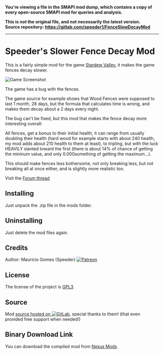 **You're viewing a file in the SMAPI mod dump, which contains a copy of every open-source SMAPI mod
for queries and analysis.**

**This is _not_ the original file, and not necessarily the latest version.**  
**Source repository: https://gitlab.com/speeder1/FenceSlowDecayMod**

----

Speeder's Slower Fence Decay Mod
================================
 
This is a fairly simple mod for the game [Stardew Valley](http://stardewvalley.net/), it makes the game fences decay slower.

![Game Screenshot](screenshot.png)

The game has a bug with the fences.

The game source for example shows that Wood Fences were supposed to last 1 month, 28 days, but the formula that calculates time is wrong, and makes them decay about a 2 days every night.

The bug can't be fixed, but this mod that makes the fence decay more interesting overall:

All fences, get a bonus to their initial health, it can range from usually doubling their health (hard wood for example starts with about 240 health, my mod adds about 210 health to them at least), to tripling, but with the luck HEAVILY slanted toward the first (there is about 14% of chance of getting the mininum value, and only 0.000something of getting the maximum...).

This should make fences less bothersome, not only breaking less, but not breaking all at once either, and is slightly more realistic too.

Visit the [Forum thread](http://community.playstarbound.com/threads/smapi-slower-fence-decay.110211/)

Installing
----------

Just unpack the .zip file in the mods folder.

Uninstalling
------------

Just delete the mod files again.

Credits
-------

Author: Maur&#237;cio Gomes (Speeder) [![Patreon](ipatreon.png)](https://patreon.com/user?u=3066937)

License
-------

The license of the project is [GPL3](https://gnu.org/licenses/gpl.html).

Source
------

Mod [source hosted on ![GitLab](igitlab.png)](https://gitlab.com/speeder1/SMAPISprinklerMod), special thanks to them! (that even provided free support when needed!)

Binary Download Link
--------------------

You can download the compiled mod from [Nexus Mods](http://www.nexusmods.com/stardewvalley/mods/252/?).